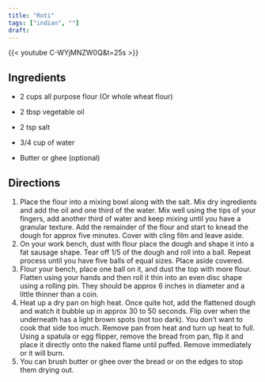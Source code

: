 ```yaml
---
title: "Roti"
tags: ["indian", ""]
draft:
---
```


{{< youtube C-WYjMNZW0Q&t=25s  >}}

## Ingredients

-   2 cups all purpose flour (Or whole wheat flour)

-   2 tbsp vegetable oil

-   2 tsp salt

-   3/4 cup of water

-   Butter or ghee (optional)

## Directions

1. Place the flour into a mixing bowl along with the salt. Mix dry ingredients and add the oil and one third of the water. Mix well using the tips of your fingers, add another third of water and keep mixing until you have a granular texture. Add the remainder of the flour and start to knead the dough for approx five minutes. Cover with cling film and leave aside.
2. On your work bench, dust with flour place the dough and shape it into a fat sausage shape. Tear off 1/5 of the dough and roll into a ball. Repeat process until you have five balls of equal sizes. Place aside covered.
3. Flour your bench, place one ball on it, and dust the top with more flour. Flatten using your hands and then roll it thin into an even disc shape using a rolling pin. They should be approx 6 inches in diameter and a little thinner than a coin. 
4. Heat up a dry pan on high heat. Once quite hot, add the flattened dough and watch it bubble up in approx 30 to 50 seconds. Flip over when the underneath has a light brown spots (not too dark). You don’t want to cook that side too much. Remove pan from heat and turn up heat to full. Using a spatula or egg flipper, remove the bread from pan, flip it and place it directly onto the naked flame until puffed. Remove immediately or it will burn.
5. You can brush butter or ghee over the bread or on the edges to stop them drying out.